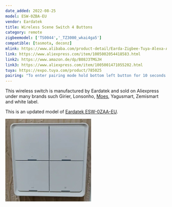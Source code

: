 ```yaml
---
date_added: 2022-08-25
model: ESW-0ZBA-EU
vendor: Eardatek
title: Wireless Scene Switch 4 Buttons
category: remote
zigbeemodel: ['TS0044','_TZ3000_wkai4ga5']
compatible: [tasmota, deconz]
mlink: https://www.alibaba.com/product-detail/Earda-Zigbee-Tuya-Alexa-Amazon-Smartphone_1600082250475.html
link: https://www.aliexpress.com/item/1005002054418583.html
link2: https://www.amazon.de/dp/B08J3TMGJH
link3: https://www.aliexpress.com/item/1005001471055202.html
tuya: https://expo.tuya.com/product/785025
pairing: "To enter pairing mode hold bottom left button for 10 seconds until all 4 LEDs start flashing."
---
```

This wireless switch is manufactured by Eardatek and sold on Aliexpress under many brands such Girier, Lonsonho, [Moes](https://www.moeshouse.com/?ref=v4thya2eufek), Yagusmart, Zemismart and white label. 

This is an updated model of [Eardatek ESW-0ZAA-EU](Eardatek_ESW-0ZAA-EU). 

![How it looks](/assets/images/devices/Eardatek_ESW-0ZBA-EU_look.jpg)
